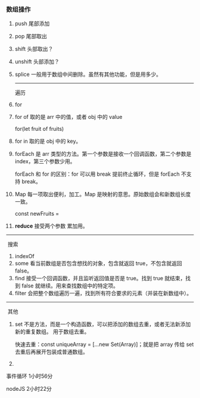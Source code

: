 ### 数组操作

1. push 尾部添加

2. pop 尾部取出

3. shift 头部取出？

4. unshift 头部添加？

5. splice 一般用于数组中间删除。虽然有其他功能，但是用多少。

   -------

   遍历

1. for 

2. for of  取的是 arr 中的值，或者 obj 中的 value

   for(let fruit of fruits)

3. for in 取的是 obj 中的 key。

4. forEach 是 arr 类型的方法。第一个参数是接收一个回调函数，第二个参数是index，第三个参数少用。

   forEach 和 for 的区别：for 可以用 break 提前终止循环，但是 forEach 不支持 break。

5. Map 每一项取出便利，加工。Map 是映射的意思。原始数组会和新数组长度一致。

   const newFruits = 

6. **reduce** 接受两个参数 累加用。



----------------------------------

​	搜索

1. indexOf
2. some 看当前数组是否包含想找的对象，包含就返回 true，不包含就返回 false。
3. find 接受一个回调函数，并且监听返回值是否是 true。找到 true 就结束，找到 false 就继续。用来查找数组中的特定项。
4. filter 会把整个数组遍历一遍，找到所有符合要求的元素（并装在新数组中）。

--------

​	其他

1. set 不是方法，而是一个构造函数，可以把添加的数组去重，或者无法新添加新的重复数组。 用于数组去重。

   快速去重：const uniqueArray = [...new Set(Array)]；就是把 array 传给 set 去重后再展开包装成普通数组。

2. 



事件循环 1小时56分

nodeJS 2小时22分